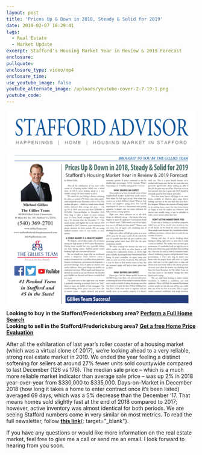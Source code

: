 ```yaml
---
layout: post
title: 'Prices Up & Down in 2018, Steady & Solid for 2019'
date: 2019-02-07 18:29:41
tags:
  - Real Estate
  - Market Update
excerpt: Stafford's Housing Market Year in Review & 2019 Forecast
enclosure:
pullquote:
enclosure_type: video/mp4
enclosure_time:
use_youtube_image: false
youtube_alternate_image: /uploads/youtube-cover-2-7-19-1.png
youtube_code:
---
```


![](/uploads/webp-net-resizeimage-15.png)

![](/uploads/webp-net-resizeimage-16.png)

**Looking to buy in the Stafford/Fredericksburg area?**&nbsp;**<u><a target="_blank" href="https://www.staffordfredericksburghomesearch.com/search/">Perform a Full Home Search</a></u>**<br>**Looking to sell in the Stafford/Fredericksburg area?**&nbsp;<u><strong><a target="_blank" href="https://www.staffordfredericksburghomesearch.com/homevalue/StaffordVA">Get a free Home Price Evaluation</a></strong></u>

After all the exhilaration of last year’s roller coaster of a housing market (which was a virtual clone of 2017), we’re looking ahead to a very reliable, strong real estate market in 2019. We ended the year feeling a distinct softening for sellers at around 27% fewer units sold countywide compared to last December (126 vs 176). The median sale price – which is a much more reliable market indicator than average sale price – was up 2% in 2018 year-over-year from $330,000 to $335,000. Days-on-Market in December 2018 (how long it takes a home to enter contract once it’s been listed) averaged 69 days, which was a 5% decrease than the December ’17. That means homes sold slightly fast at the end of 2018 compared to 2017; however, active inventory was almost identical for both periods. We are seeing Stafford numbers come in very similar on most metrics. To read the full newsletter, follow [**this link**](https://indd.adobe.com/view/0c441924-51cf-4a03-b86a-c9d88e4d6a37){: target="_blank"}.

If you have any questions or would like more information on the real estate market, feel free to give me a call or send me an email. I look forward to hearing from you soon.